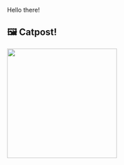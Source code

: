 Hello there!



## 🖼️ Catpost!

<sub>
    <img src="https://cdn2.thecatapi.com/images/8tq.jpg" height="256">
</sub>


